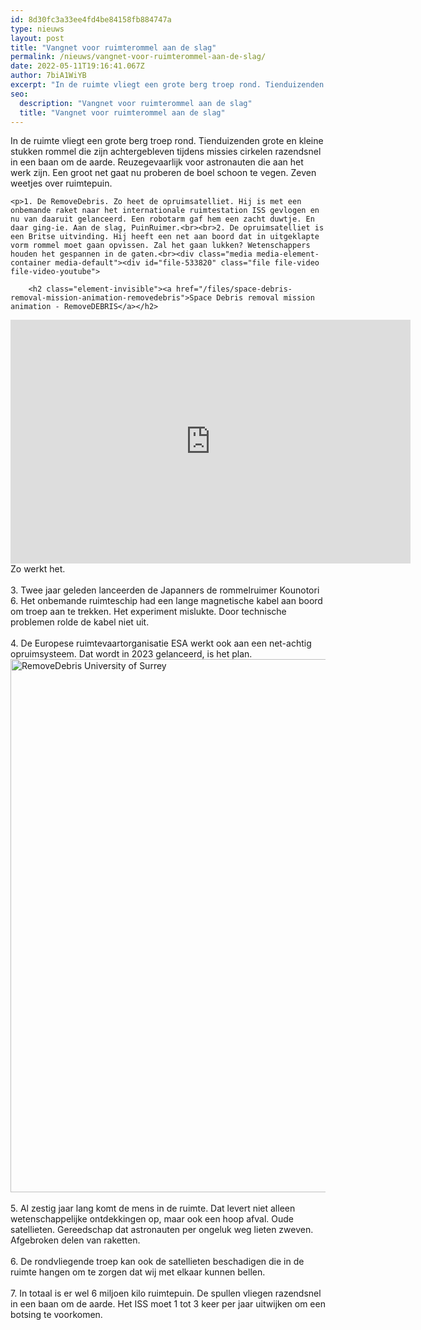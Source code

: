 ```yaml
---
id: 8d30fc3a33ee4fd4be84158fb884747a
type: nieuws
layout: post
title: "Vangnet voor ruimterommel aan de slag"
permalink: /nieuws/vangnet-voor-ruimterommel-aan-de-slag/
date: 2022-05-11T19:16:41.067Z
author: 7biA1WiYB
excerpt: "In de ruimte vliegt een grote berg troep rond. Tienduizenden grote en kleine stukken rommel die zijn achtergebleven tijdens missies cirkelen razendsnel in een baan om de aarde. Reuzegevaarlijk voor astronauten die aan het werk zijn. Een groot net gaat nu proberen de boel schoon te vegen. Zeven weetjes over ruimtepuin.  "
seo:
  description: "Vangnet voor ruimterommel aan de slag"
  title: "Vangnet voor ruimterommel aan de slag"
---
```

In de ruimte vliegt een grote berg troep rond. Tienduizenden grote en kleine stukken rommel die zijn achtergebleven tijdens missies cirkelen razendsnel in een baan om de aarde. Reuzegevaarlijk voor astronauten die aan het werk zijn. Een groot net gaat nu proberen de boel schoon te vegen. Zeven weetjes over ruimtepuin.  

    <p>1. De RemoveDebris. Zo heet de opruimsatelliet. Hij is met een onbemande raket naar het internationale ruimtestation ISS gevlogen en nu van daaruit gelanceerd. Een robotarm gaf hem een zacht duwtje. En daar ging-ie. Aan de slag, PuinRuimer.<br><br>2. De opruimsatelliet is een Britse uitvinding. Hij heeft een net aan boord dat in uitgeklapte vorm rommel moet gaan opvissen. Zal het gaan lukken? Wetenschappers houden het gespannen in de gaten.<br><div class="media media-element-container media-default"><div id="file-533820" class="file file-video file-video-youtube">

        <h2 class="element-invisible"><a href="/files/space-debris-removal-mission-animation-removedebris">Space Debris removal mission animation - RemoveDEBRIS</a></h2>
    
  
  <div class="content">
    <div class="media-youtube-video media-element file-default media-youtube-1">
  <iframe class="media-youtube-player" width="640" height="390" title="Space Debris removal mission animation - RemoveDEBRIS" src="https://www.youtube.com/embed/7CEH9V9psKY?wmode=opaque&controls=" name="Space Debris removal mission animation - RemoveDEBRIS" frameborder="0" allowfullscreen="">Video van Space Debris removal mission animation - RemoveDEBRIS</iframe>
</div>
  </div>

  
</div>
</div> Zo werkt het.<br><br>3. Twee jaar geleden lanceerden de Japanners de rommelruimer Kounotori 6. Het onbemande ruimteschip had een lange magnetische kabel aan boord om troep aan te trekken. Het experiment mislukte. Door technische problemen rolde de kabel niet uit.<br><br>4. De Europese ruimtevaartorganisatie ESA werkt ook aan een net-achtig opruimsysteem. Dat wordt in 2023 gelanceerd, is het plan.<br><div class="media media-element-container media-default"><div id="file-533822" class="file file-image file-image-jpeg">

        
  
  <div class="content">
    <img alt="RemoveDebris  University of Surrey" title="RemoveDebris  University of Surrey" height="853" width="1280" class="media-element file-default" data-delta="2" src="https://7dagen.netlify.app/sites/default/files/University%20of%20Surrey3.jpg">  </div>

  
</div>
</div><br>5. Al zestig jaar lang komt de mens in de ruimte. Dat levert niet alleen wetenschappelijke ontdekkingen op, maar ook een hoop afval. Oude satellieten. Gereedschap dat astronauten per ongeluk weg lieten zweven. Afgebroken delen van raketten.<br><br>6. De rondvliegende troep kan ook de satellieten beschadigen die in de ruimte hangen om te zorgen dat wij met elkaar kunnen bellen.<br><br>7. In totaal is er wel 6 miljoen kilo ruimtepuin. De spullen vliegen razendsnel in een baan om de aarde. Het ISS moet 1 tot 3 keer per jaar uitwijken om een botsing te voorkomen.  
